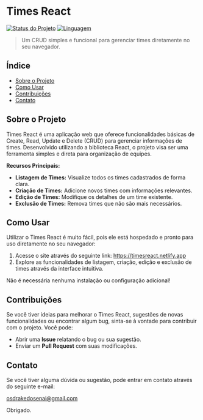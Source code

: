 # Times React

[![Status do Projeto](https://img.shields.io/badge/status-ativo-success.svg)](https://timesreact.netlify.app/)
[![Linguagem](https://img.shields.io/badge/linguagem-React-blueviolet.svg)](https://react.dev/)

> Um CRUD simples e funcional para gerenciar times diretamente no seu navegador.

## Índice

- [Sobre o Projeto](#sobre-o-projeto)
- [Como Usar](#como-usar)
- [Contribuições](#contribuições)
- [Contato](#contato)

## Sobre o Projeto

Times React é uma aplicação web que oferece funcionalidades básicas de Create, Read, Update e Delete (CRUD) para gerenciar informações de times. Desenvolvido utilizando a biblioteca React, o projeto visa ser uma ferramenta simples e direta para organização de equipes.

**Recursos Principais:**

* **Listagem de Times:** Visualize todos os times cadastrados de forma clara.
* **Criação de Times:** Adicione novos times com informações relevantes.
* **Edição de Times:** Modifique os detalhes de um time existente.
* **Exclusão de Times:** Remova times que não são mais necessários.

## Como Usar

Utilizar o Times React é muito fácil, pois ele está hospedado e pronto para uso diretamente no seu navegador:

1.  Acesse o site através do seguinte link: https://timesreact.netlify.app
2.  Explore as funcionalidades de listagem, criação, edição e exclusão de times através da interface intuitiva.

Não é necessária nenhuma instalação ou configuração adicional!

## Contribuições

Se você tiver ideias para melhorar o Times React, sugestões de novas funcionalidades ou encontrar algum bug, sinta-se à vontade para contribuir com o projeto. Você pode:

* Abrir uma **Issue** relatando o bug ou sua sugestão.
* Enviar um **Pull Request** com suas modificações.

## Contato

Se você tiver alguma dúvida ou sugestão, pode entrar em contato através do seguinte e-mail:

osdrakedosenai@gmail.com

Obrigado.
